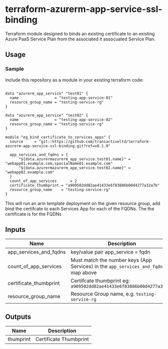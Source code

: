 # terraform-azurerm-app-service-ssl-binding

Terraform module designed to binds an existing certificate to an existing Azure PaaS Service Plan from the associated it assocuated Service Plan.

## Usage

### Sample
Include this repository as a module in your existing terraform code:

```hcl

data "azurerm_app_service" "test01" {
  name                = "testing-app-service-01"
  resource_group_name = "testing-service-rg"
}

data "azurerm_app_service" "test02" {
  name                = "testing-app-service-02"
  resource_group_name = "testing-service-rg"
}

module "eg_bind_certificate_to_services_apps" {
  source     = "git::https://github.com/transactiveltd/terraform-azurerm-app-service-ssl-binding.git?ref=v0.1.0"

  app_services_and_fqdns = {
      "${data.azurermazurerm_app_service.test01.name}" = "webapp01.example.com,spacialName01.example.com"
      "${data.azurermazurerm_app_service.test02.name}" = "webapp02.example.com"
  }
  count_of_app_services      = 2
  certificate_thumbprint = "a909502dd82ae41433e6f83886b00d4277a32a7b"
  resource_group_name    = "testing-service-rg"
}
```

This will run an arm template deployment on the given resource group, add bind the certifcate to each Services App for each of the FQDNs. The the certificate is for the FQDNs
## Inputs

| Name | Description | Type | Default | Required |
|------|-------------|:----:|:-----:|:-----:|
| app_services_and_fqdns | key/value pair app_service = fqdn | map | - | yes |
| count_of_app_services | Must match the number keys (App Services) in the `app_services_and_fqdns` map above | number | - | yes |
| certificate_thumbprint | Certifcate thumbprint eg: `a909502dd82ae41433e6f83886b00d4277a32a7b` | string | - | yes |
| resource_group_name | Resource Group name, e.g. `testing-service-rg` | string | - | yes |


## Outputs

| Name | Description |
|------|-------------|
| thumprint | Certificate Thumbprint |
